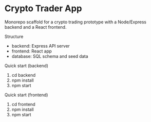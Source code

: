 # Crypto Trader App

Monorepo scaffold for a crypto trading prototype with a Node/Express backend and a React frontend.

Structure
- backend: Express API server
- frontend: React app
- database: SQL schema and seed data

Quick start (backend)
1. cd backend
2. npm install
3. npm start

Quick start (frontend)
1. cd frontend
2. npm install
3. npm start
